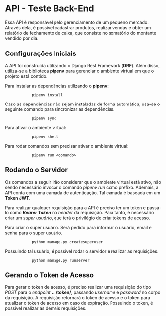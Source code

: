 # API - Teste Back-End

Essa API é responsável pelo gerenciamento de um pequeno mercado. Através dela, é possível cadastrar produtos, realizar vendas e obter um relatório de fechamento de caixa, que consiste no somatório do montante vendido por dia.

## Configurações Iniciais

A API foi construída utilizando o Django Rest Framework (**DRF**). Além disso, utiliza-se a biblioteca **pipenv** para gerenciar o ambiente virtual em que o projeto está contido.

Para instalar as dependências utilizando o **pipenv**:

                pipenv install

Caso as dependências não sejam instaladas de forma automática, usa-se o seguinte comando para sincronizar as dependências.

                pipenv sync

Para ativar o ambiente virtual:

                pipenv shell

Para rodar comandos sem precisar ativar o ambiente virtual:

                pipenv run <comando>

## Rodando o Servidor

Os comandos a seguir irão considerar que o ambiente virtual está ativo, não sendo necessário invocar o comando *pipenv run* como prefixo. Ademais, a API conta com uma camada de autenticação. Tal camada é baseada em um **Token JWT**.

Para realizar qualquer requisição para a API é preciso ter um token e passá-lo como ***Bearer Token*** no *header* da requisição. Para tanto, é necessário criar um *super usuário*, que terá o privilégio de criar tokens de acesso.

Para criar o super usuário. Será pedido para informar o usuário, email e senha para o super usuário.

                python manage.py createsuperuser


Possuindo tal usuário, é possível rodar o servidor e realizar as requisições.

                python manage.py runserver

## Gerando o Token de Acesso

Para gerar o token de acesso, é preciso realizar uma requisição do tipo *POST* para o *endpoint* **.../token/**, passando *username* e *password* no corpo da requisição. A requisição retornará o token de acesso e o token para atualizar o token de acesso em caso de expiração. Possuindo o token, é possível realizar as demais requisições.

